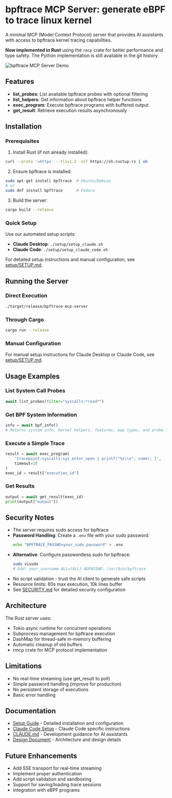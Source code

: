 # bpftrace MCP Server: generate eBPF to trace linux kernel

A minimal MCP (Model Context Protocol) server that provides AI assistants with access to bpftrace kernel tracing capabilities.

**Now implemented in Rust** using the `rmcp` crate for better performance and type safety. The Python implementation is still available in the git history.

![bpftrace MCP Server Demo](./doc/compressed_output.gif)

## Features

- **list_probes**: List available bpftrace probes with optional filtering
- **list_helpers**: Get information about bpftrace helper functions
- **exec_program**: Execute bpftrace programs with buffered output
- **get_result**: Retrieve execution results asynchronously

## Installation

### Prerequisites

1. Install Rust (if not already installed):
```bash
curl --proto '=https' --tlsv1.2 -sSf https://sh.rustup.rs | sh
```

2. Ensure bpftrace is installed:
```bash
sudo apt-get install bpftrace  # Ubuntu/Debian
# or
sudo dnf install bpftrace      # Fedora
```

3. Build the server:
```bash
cargo build --release
```

### Quick Setup

Use our automated setup scripts:

- **Claude Desktop**: `./setup/setup_claude.sh`
- **Claude Code**: `./setup/setup_claude_code.sh`

For detailed setup instructions and manual configuration, see [setup/SETUP.md](./setup/SETUP.md).

## Running the Server

### Direct Execution
```bash
./target/release/bpftrace-mcp-server
```

### Through Cargo
```bash
cargo run --release
```

### Manual Configuration

For manual setup instructions for Claude Desktop or Claude Code, see [setup/SETUP.md](./setup/SETUP.md).

## Usage Examples

### List System Call Probes
```python
await list_probes(filter="syscalls:*read*")
```

### Get BPF System Information
```python
info = await bpf_info()
# Returns system info, kernel helpers, features, map types, and probe types
```

### Execute a Simple Trace
```python
result = await exec_program(
    'tracepoint:syscalls:sys_enter_open { printf("%s\\n", comm); }',
    timeout=10
)
exec_id = result["execution_id"]
```

### Get Results
```python
output = await get_result(exec_id)
print(output["output"])
```

## Security Notes

- The server requires sudo access for bpftrace
- **Password Handling**: Create a `.env` file with your sudo password:
  ```bash
  echo "BPFTRACE_PASSWD=your_sudo_password" > .env
  ```
- **Alternative**: Configure passwordless sudo for bpftrace:
  ```bash
  sudo visudo
  # Add: your_username ALL=(ALL) NOPASSWD: /usr/bin/bpftrace
  ```
- No script validation - trust the AI client to generate safe scripts
- Resource limits: 60s max execution, 10k lines buffer
- See [SECURITY.md](./SECURITY.md) for detailed security configuration

## Architecture

The Rust server uses:
- Tokio async runtime for concurrent operations
- Subprocess management for bpftrace execution
- DashMap for thread-safe in-memory buffering
- Automatic cleanup of old buffers
- rmcp crate for MCP protocol implementation

## Limitations

- No real-time streaming (use get_result to poll)
- Simple password handling (improve for production)
- No persistent storage of executions
- Basic error handling

## Documentation

- [Setup Guide](./setup/SETUP.md) - Detailed installation and configuration
- [Claude Code Setup](./setup/CLAUDE_CODE_SETUP.md) - Claude Code specific instructions
- [CLAUDE.md](./CLAUDE.md) - Development guidance for AI assistants
- [Design Document](./doc/mcp-bpftrace-design.md) - Architecture and design details

## Future Enhancements

- Add SSE transport for real-time streaming
- Implement proper authentication
- Add script validation and sandboxing
- Support for saving/loading trace sessions
- Integration with eBPF programs